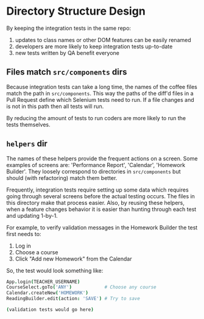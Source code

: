 # Directory Structure Design

By keeping the integration tests in the same repo:

1. updates to class names or other DOM features can be easily renamed
2. developers are more likely to keep integration tests up-to-date
3. new tests written by QA benefit everyone

## Files match `src/components` dirs

Because integration tests can take a long time, the names of the coffee files match the path in `src/components`.
This way the paths of the diff'd files in a Pull Request define which Selenium tests need to run.
If a file changes and is not in this path then all tests will run.

By reducing the amount of tests to run coders are more likely to run the tests themselves.

## `helpers` dir

The names of these helpers provide the frequent actions on a screen.
Some examples of screens are: 'Performance Report', 'Calendar', 'Homework Builder'.
They loosely correspond to directories in `src/components` but should (with refactoring) match them better.

Frequently, integration tests require setting up some data which requires going through
several screens before the actual testing occurs.
The files in this directory make that process easier.
Also, by reusing these helpers, when a feature changes behavior it is easier than hunting
through each test and updating 1-by-1.

For example, to verify validation messages in the Homework Builder the test first needs to:

1. Log in
2. Choose a course
3. Click "Add new Homework" from the Calendar

So, the test would look something like:

```coffee
App.login(TEACHER_USERNAME)
CourseSelect.goTo('ANY')            # Choose any course
Calendar.createNew('HOMEWORK')
ReadingBuilder.edit(action: 'SAVE') # Try to save

(validation tests would go here)
```
